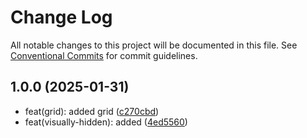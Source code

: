 # Change Log

All notable changes to this project will be documented in this file.
See [Conventional Commits](https://conventionalcommits.org) for commit guidelines.

## 1.0.0 (2025-01-31)

* feat(grid): added grid ([c270cbd](https://gitlab.optimacros.com/fe/ui-kit/commit/c270cbd))
* feat(visually-hidden): added ([4ed5560](https://gitlab.optimacros.com/fe/ui-kit/commit/4ed5560))
